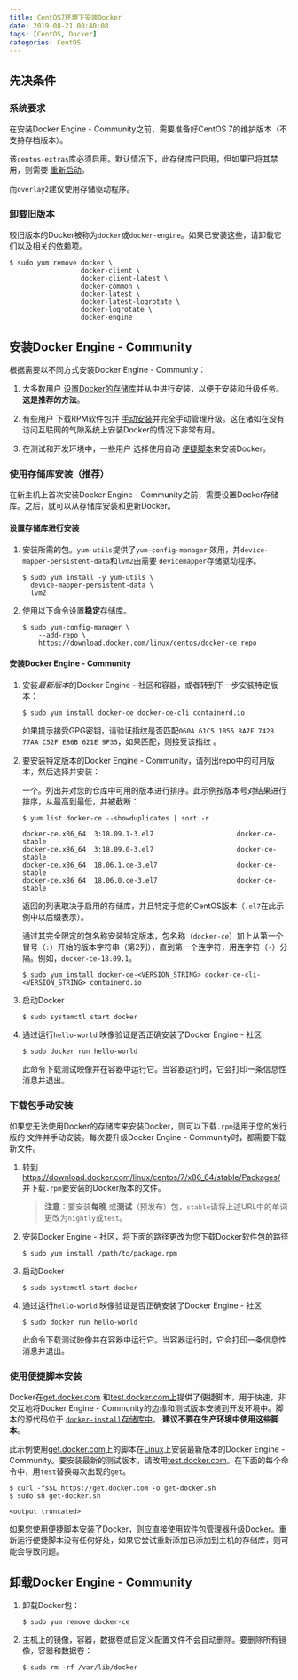 ```yaml
---
title: CentOS7环境下安装Docker
date: 2019-08-21 00:40:08
tags: [CentOS, Docker]
categories: CentOS
---
```


## 先决条件

### 系统要求

在安装Docker Engine - Community之前，需要准备好CentOS 7的维护版本（不支持存档版本）。

该`centos-extras`库必须启用。默认情况下，此存储库已启用，但如果已将其禁用，则需要 [重新启动](https://wiki.centos.org/AdditionalResources/Repositories)。

而`overlay2`建议使用存储驱动程序。

### 卸载旧版本

较旧版本的Docker被称为`docker`或`docker-engine`。如果已安装这些，请卸载它们以及相关的依赖项。

```shell
$ sudo yum remove docker \
                  docker-client \
                  docker-client-latest \
                  docker-common \
                  docker-latest \
                  docker-latest-logrotate \
                  docker-logrotate \
                  docker-engine
```
<!--more-->

## 安装Docker Engine - Community

根据需要以不同方式安装Docker Engine - Community：

1. 大多数用户 [设置Docker的存储库](https://docs.docker.com/install/linux/docker-ce/centos/#install-using-the-repository)并从中进行安装，以便于安装和升级任务。**这是推荐的方法**。

2. 有些用户 下载RPM软件包并 [手动安装](https://docs.docker.com/install/linux/docker-ce/centos/#install-from-a-package)并完全手动管理升级。这在诸如在没有访问互联网的气隙系统上安装Docker的情况下非常有用。

3. 在测试和开发环境中，一些用户 选择使用自动 [便捷脚本](https://docs.docker.com/install/linux/docker-ce/centos/#install-using-the-convenience-script)来安装Docker。

### 使用存储库安装（推荐）

在新主机上首次安装Docker Engine - Community之前，需要设置Docker存储库。之后，就可以从存储库安装和更新Docker。

#### 设置存储库进行安装

1. 安装所需的包。`yum-utils`提供了`yum-config-manager` 效用，并`device-mapper-persistent-data`和`lvm2`由需要 `devicemapper`存储驱动程序。

   ```shell
   $ sudo yum install -y yum-utils \
     device-mapper-persistent-data \
     lvm2
   ```

2. 使用以下命令设置**稳定**存储库。

   ```shell
   $ sudo yum-config-manager \
       --add-repo \
       https://download.docker.com/linux/centos/docker-ce.repo
   ```

#### 安装Docker Engine - Community

1. 安装*最新版本*的Docker Engine - 社区和容器，或者转到下一步安装特定版本：

    ```shell
   $ sudo yum install docker-ce docker-ce-cli containerd.io
   ```

   如果提示接受GPG密钥，请验证指纹是否匹配`060A 61C5 1B55 8A7F 742B 77AA C52F EB6B 621E 9F35`，如果匹配，则接受该指纹 。

2. 要安装特定版本的Docker Engine - Community，请列出repo中的可用版本，然后选择并安装：

   一个。列出并对您的仓库中可用的版本进行排序。此示例按版本号对结果进行排序，从最高到最低，并被截断：

   ```shell
   $ yum list docker-ce --showduplicates | sort -r
   
   docker-ce.x86_64  3:18.09.1-3.el7                     docker-ce-stable
   docker-ce.x86_64  3:18.09.0-3.el7                     docker-ce-stable
   docker-ce.x86_64  18.06.1.ce-3.el7                    docker-ce-stable
   docker-ce.x86_64  18.06.0.ce-3.el7                    docker-ce-stable
   ```

   返回的列表取决于启用的存储库，并且特定于您的CentOS版本（`.el7`在此示例中以后缀表示）。

   通过其完全限定的包名称安装特定版本，包名称（`docker-ce`）加上从第一个冒号（`:`）开始的版本字符串（第2列），直到第一个连字符，用连字符（`-`）分隔。例如，`docker-ce-18.09.1`。

   ```shell
   $ sudo yum install docker-ce-<VERSION_STRING> docker-ce-cli-<VERSION_STRING> containerd.io
   ```

3. 启动Docker

   ```shell
   $ sudo systemctl start docker
   ```

4. 通过运行`hello-world` 映像验证是否正确安装了Docker Engine - 社区

   ```shell
   $ sudo docker run hello-world
   ```

   此命令下载测试映像并在容器中运行它。当容器运行时，它会打印一条信息性消息并退出。

### 下载包手动安装

如果您无法使用Docker的存储库来安装Docker，则可以下载`.rpm`适用于您的发行版的 文件并手动安装。每次要升级Docker Engine - Community时，都需要下载新文件。

1. 转到 <https://download.docker.com/linux/centos/7/x86_64/stable/Packages/> 并下载`.rpm`要安装的Docker版本的文件。

   > **注意**：要安装**每晚** 或**测试**（预发布）包，`stable`请将上述URL中的单词更改为`nightly`或`test`。

2. 安装Docker Engine - 社区，将下面的路径更改为您下载Docker软件包的路径

   ```shell
   $ sudo yum install /path/to/package.rpm
   ```

3. 启动Docker

   ```shell
   $ sudo systemctl start docker
   ```

4. 通过运行`hello-world` 映像验证是否正确安装了Docker Engine - 社区

   ```shell
   $ sudo docker run hello-world
   ```

   此命令下载测试映像并在容器中运行它。当容器运行时，它会打印一条信息性消息并退出。

### 使用便捷脚本安装

Docker在[get.docker.com](https://get.docker.com/) 和[test.docker.com上](https://test.docker.com/)提供了便捷脚本，用于快速，非交互地将Docker Engine - Community的边缘和测试版本安装到开发环境中。脚本的源代码位于 [`docker-install`存储库中](https://github.com/docker/docker-install)。 **建议不要在生产环境中使用这些脚本**。

此示例使用[get.docker.com](https://get.docker.com/)上的脚本在[Linux](https://get.docker.com/)上安装最新版本的Docker Engine - Community。要安装最新的测试版本，请改用[test.docker.com](https://test.docker.com/)。在下面的每个命令中，用`test`替换每次出现的`get`。

```shell
$ curl -fsSL https://get.docker.com -o get-docker.sh
$ sudo sh get-docker.sh

<output truncated>
```

如果您使用便捷脚本安装了Docker，则应直接使用软件包管理器升级Docker。重新运行便捷脚本没有任何好处，如果它尝试重新添加已添加到主机的存储库，则可能会导致问题。

## 卸载Docker Engine - Community

1. 卸载Docker包：

   ```shell
   $ sudo yum remove docker-ce
   ```

2. 主机上的镜像，容器，数据卷或自定义配置文件不会自动删除。要删除所有镜像，容器和数据卷：

   ```shell
   $ sudo rm -rf /var/lib/docker
   ```
